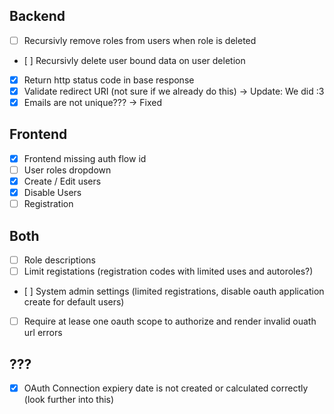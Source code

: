 ## Backend
- [ ] Recursivly remove roles from users when role is deleted
- [ ] Recursivly delete user bound data on user deletion
- [x] Return http status code in base response
- [x] Validate redirect URI (not sure if we already do this) -> Update: We did :3
- [x] Emails are not unique??? -> Fixed

## Frontend

- [x] Frontend missing auth flow id
- [ ] User roles dropdown
- [x] Create / Edit users
- [x] Disable Users
- [ ] Registration

## Both

- [ ] Role descriptions
- [ ] Limit registations (registration codes with limited uses and autoroles?)
- [ ] System admin settings (limited registrations, disable oauth application create for default users)
- [ ] Require at lease one oauth scope to authorize and render invalid ouath url errors

## ???

- [x] OAuth Connection expiery date is not created or calculated correctly (look further into this)
